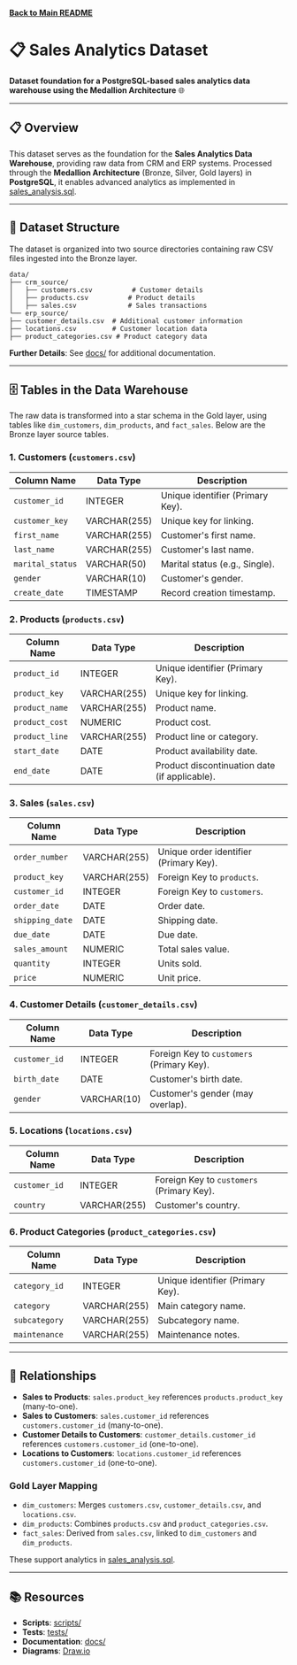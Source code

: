 **[Back to Main README](../README.md)**

# 📋 Sales Analytics Dataset

**Dataset foundation for a PostgreSQL-based sales analytics data warehouse using the Medallion Architecture** 🌐

---

## 📋 Overview

This dataset serves as the foundation for the **Sales Analytics Data Warehouse**, providing raw data from CRM and ERP systems. Processed through the **Medallion Architecture** (Bronze, Silver, Gold layers) in **PostgreSQL**, it enables advanced analytics as implemented in [sales_analysis.sql](../analytics_report/sales_analysis.sql).

---

## 📂 Dataset Structure

The dataset is organized into two source directories containing raw CSV files ingested into the Bronze layer.

```
data/
├── crm_source/
│   ├── customers.csv          # Customer details
│   ├── products.csv          # Product details
│   ├── sales.csv             # Sales transactions
└── erp_source/
├── customer_details.csv  # Additional customer information
├── locations.csv         # Customer location data
├── product_categories.csv # Product category data
```


**Further Details**: See [docs/](docs/) for additional documentation.

---

## 🗄️ Tables in the Data Warehouse

The raw data is transformed into a star schema in the Gold layer, using tables like `dim_customers`, `dim_products`, and `fact_sales`. Below are the Bronze layer source tables.

### 1. Customers (`customers.csv`)
| Column Name        | Data Type     | Description                                      |
|--------------------|---------------|--------------------------------------------------|
| `customer_id`      | INTEGER       | Unique identifier (Primary Key).                 |
| `customer_key`     | VARCHAR(255)  | Unique key for linking.                          |
| `first_name`       | VARCHAR(255)  | Customer's first name.                           |
| `last_name`        | VARCHAR(255)  | Customer's last name.                            |
| `marital_status`   | VARCHAR(50)   | Marital status (e.g., Single).                   |
| `gender`           | VARCHAR(10)   | Customer's gender.                               |
| `create_date`      | TIMESTAMP     | Record creation timestamp.                       |

### 2. Products (`products.csv`)
| Column Name   | Data Type     | Description                                      |
|---------------|---------------|--------------------------------------------------|
| `product_id`  | INTEGER       | Unique identifier (Primary Key).                 |
| `product_key` | VARCHAR(255)  | Unique key for linking.                          |
| `product_name`| VARCHAR(255)  | Product name.                                    |
| `product_cost`| NUMERIC       | Product cost.                                    |
| `product_line`| VARCHAR(255)  | Product line or category.                        |
| `start_date`  | DATE          | Product availability date.                       |
| `end_date`    | DATE          | Product discontinuation date (if applicable).    |

### 3. Sales (`sales.csv`)
| Column Name     | Data Type     | Description                                      |
|-----------------|---------------|--------------------------------------------------|
| `order_number`  | VARCHAR(255)  | Unique order identifier (Primary Key).           |
| `product_key`   | VARCHAR(255)  | Foreign Key to `products`.                       |
| `customer_id`   | INTEGER       | Foreign Key to `customers`.                      |
| `order_date`    | DATE          | Order date.                                      |
| `shipping_date` | DATE          | Shipping date.                                   |
| `due_date`      | DATE          | Due date.                                        |
| `sales_amount`  | NUMERIC       | Total sales value.                               |
| `quantity`      | INTEGER       | Units sold.                                      |
| `price`         | NUMERIC       | Unit price.                                      |

### 4. Customer Details (`customer_details.csv`)
| Column Name   | Data Type     | Description                                      |
|---------------|---------------|--------------------------------------------------|
| `customer_id` | INTEGER       | Foreign Key to `customers` (Primary Key).        |
| `birth_date`  | DATE          | Customer's birth date.                           |
| `gender`      | VARCHAR(10)   | Customer's gender (may overlap).                 |

### 5. Locations (`locations.csv`)
| Column Name   | Data Type     | Description                                      |
|---------------|---------------|--------------------------------------------------|
| `customer_id` | INTEGER       | Foreign Key to `customers` (Primary Key).        |
| `country`     | VARCHAR(255)  | Customer's country.                              |

### 6. Product Categories (`product_categories.csv`)
| Column Name   | Data Type     | Description                                      |
|---------------|---------------|--------------------------------------------------|
| `category_id` | INTEGER       | Unique identifier (Primary Key).                 |
| `category`    | VARCHAR(255)  | Main category name.                              |
| `subcategory` | VARCHAR(255)  | Subcategory name.                                |
| `maintenance` | VARCHAR(255)  | Maintenance notes.                               |

---

## 🔗 Relationships
- **Sales to Products**: `sales.product_key` references `products.product_key` (many-to-one).
- **Sales to Customers**: `sales.customer_id` references `customers.customer_id` (many-to-one).
- **Customer Details to Customers**: `customer_details.customer_id` references `customers.customer_id` (one-to-one).
- **Locations to Customers**: `locations.customer_id` references `customers.customer_id` (one-to-one).

### Gold Layer Mapping
- `dim_customers`: Merges `customers.csv`, `customer_details.csv`, and `locations.csv`.
- `dim_products`: Combines `products.csv` and `product_categories.csv`.
- `fact_sales`: Derived from `sales.csv`, linked to `dim_customers` and `dim_products`.

These support analytics in [sales_analysis.sql](../analytics_report/sales_analysis.sql).

---

## 📚 Resources

- **Scripts**: [scripts/](../scripts/)
- **Tests**: [tests/](../tests/)
- **Documentation**: [docs/](../docs/)
- **Diagrams**: [Draw.io](https://www.drawio.com/)